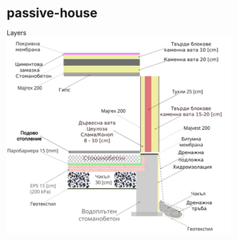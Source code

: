 # passive-house
Layers
![Layers](https://github.com/zlatan/passive-house/blob/09be58454e130783bb931e462afdf8f84544de6c/layers.png?raw=true)
